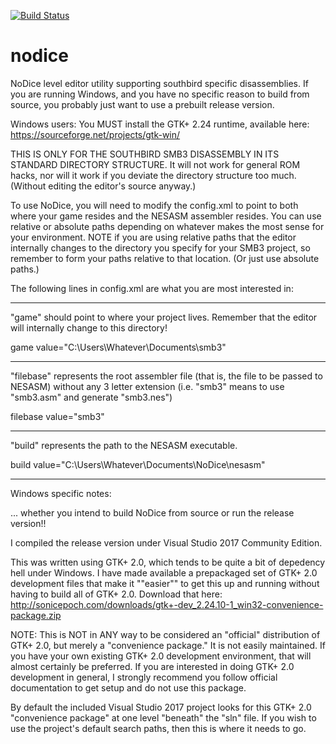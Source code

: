 
[![Build Status](https://travis-ci.org/narfman0/nodice.svg?branch=master)](https://travis-ci.org/narfman0/nodice)

# nodice
NoDice level editor utility supporting southbird specific disassemblies. If you are running Windows, and you
have no specific reason to build from source, you probably just want to use a prebuilt release version.

Windows users: You MUST install the GTK+ 2.24 runtime, available here: https://sourceforge.net/projects/gtk-win/

THIS IS ONLY FOR THE SOUTHBIRD SMB3 DISASSEMBLY IN ITS STANDARD DIRECTORY STRUCTURE. It will not work for
general ROM hacks, nor will it work if you deviate the directory structure too much. (Without editing the
editor's source anyway.)

To use NoDice, you will need to modify the config.xml to point to both where your game resides and the
NESASM assembler resides. You can use relative or absolute paths depending on whatever makes the most sense
for your environment. NOTE if you are using relative paths that the editor internally changes to the 
directory you specify for your SMB3 project, so remember to form your paths relative to that location.
(Or just use absolute paths.)

The following lines in config.xml are what you are most interested in:

------

"game" should point to where your project lives. Remember that the editor will internally change to this directory!

game value="C:\Users\Whatever\Documents\smb3"

------

"filebase" represents the root assembler file (that is, the file to be passed to NESASM) without any 3
letter extension (i.e. "smb3" means to use "smb3.asm" and generate "smb3.nes")

filebase value="smb3"

------

"build" represents the path to the NESASM executable. 

build value="C:\Users\Whatever\Documents\NoDice\nesasm"

------

Windows specific notes:

... whether you intend to build NoDice from source or run the release version!!

I compiled the release version under Visual Studio 2017 Community Edition.

This was written using GTK+ 2.0, which tends to be quite a bit of depedency hell under Windows. I have
made available a prepackaged set of GTK+ 2.0 development files that make it ""easier"" to get this up
and running without having to build all of GTK+ 2.0. Download that here:
http://sonicepoch.com/downloads/gtk+-dev_2.24.10-1_win32-convenience-package.zip

NOTE: This is NOT in ANY way to be considered an "official" distribution of GTK+ 2.0, but merely a
"convenience package." It is not easily maintained. If you have your own existing GTK+ 2.0 development
environment, that will almost certainly be preferred. If you are interested in doing GTK+ 2.0 development
in general, I strongly recommend you follow official documentation to get setup and do not use this package.

By default the included Visual Studio 2017 project looks for this GTK+ 2.0 "convenience package" at one level
"beneath" the "sln" file. If you wish to use the project's default search paths, then this is where it needs
to go.
